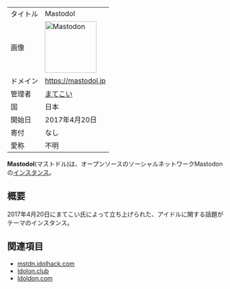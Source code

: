 <div>

|          |                                                                                                                                                                                                                                                                                                        |
|----------|--------------------------------------------------------------------------------------------------------------------------------------------------------------------------------------------------------------------------------------------------------------------------------------------------------|
| タイトル | Mastodol                                                                                                                                                                                                                                                                                               |
| 画像     | [<img src="/images/thumb/0/00/Mastodon_logo.png/120px-Mastodon_logo.png" srcset="/images/thumb/0/00/Mastodon_logo.png/180px-Mastodon_logo.png 1.5x, /images/0/00/Mastodon_logo.png 2x" width="120" height="120" alt="Mastodon" />](/%E3%83%95%E3%82%A1%E3%82%A4%E3%83%AB:Mastodon_logo.png "Mastodon") |
| ドメイン | <a href="https://mastodol.jp" rel="nofollow">https://mastodol.jp</a>                                                                                                                                                                                                                                   |
| 管理者   | <a href="https://mastodol.jp/@matekoi" rel="nofollow">まてこい</a>                                                                                                                                                                                                                                     |
| 国       | 日本                                                                                                                                                                                                                                                                                                   |
| 開始日   | 2017年4月20日                                                                                                                                                                                                                                                                                          |
| 寄付     | なし                                                                                                                                                                                                                                                                                                   |
| 愛称     | 不明                                                                                                                                                                                                                                                                                                   |

**Mastodol**(マストドル)は、オープンソースのソーシャルネットワークMastodonの[インスタンス](/%E3%82%A4%E3%83%B3%E3%82%B9%E3%82%BF%E3%83%B3%E3%82%B9 "インスタンス")。

## 概要

2017年4月20日にまてこい氏によって立ち上げられた、アイドルに関する話題がテーマのインスタンス。

## 関連項目

-   [mstdn.idolhack.com](/Mstdn.idolhack.com "Mstdn.idolhack.com (存在しないページ)")
-   [Idolon.club](/Idolon.club "Idolon.club (存在しないページ)")
-   [Idoldon.com](/Idoldon.com "Idoldon.com (存在しないページ)")

</div>
